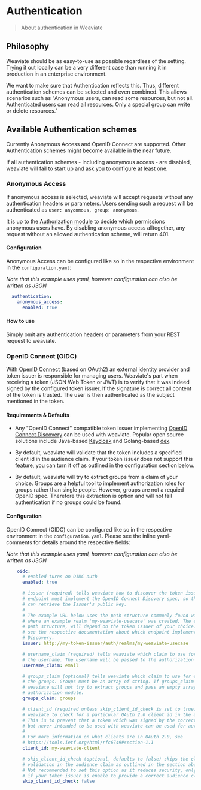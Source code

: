 # Authentication

> About authentication in Weaviate

## Philosophy

Weaviate should be as easy-to-use as possible regardless of the setting. Trying
it out locally can be a very different case than running it in production in an
enterprise environment.

We want to make sure that Authentication reflects this. Thus, different
authentication schemes can be selected and even combined. This allows scenarios
such as "Anonymous users, can read some resources, but not all. Authenticated
users can read all resources. Only a special group can write or delete
resources."

## Available Authentication schemes

Currently Anonymous Access and OpenID Connect are supported. Other
Authentication schemes might become available in the near future.

If all authentication schemes - including anonymous access - are disabled,
weaviate will fail to start up and ask you to configure at least one.

### Anonymous Access
If anonymous access is selected, weaviate will accept requests without any
authentication headers or parameters. Users sending such a request will be
authenticated as `user: anyonmous, group: anonymous`.

It is up to the [Authorization module](./authorization.md) to decide which
permissions anonymous users have. By disabling anonymous access alltogether,
any request without an allowed authentication scheme, will return 401.

#### Configuration
Anonymous Access can be configured like so in the respective environment in the
`configuration.yaml`:

*Note that this example uses yaml, however configuration can also be written as
JSON*

```yaml
  authentication:
    anonymous_access:
      enabled: true
```

#### How to use

Simply omit any authentication headers or parameters from your REST request to
weaviate.

### OpenID Connect (OIDC)

With [OpenID Connect](https://openid.net/connect/) (based on OAuth2) an
external identity provider and token issuer is responsible for managing users.
Weaviate's part when receiving a token (JSON Web Token or JWT) is to verify
that it was indeed signed by the configured token issuer. If the signature is
correct all content of the token is trusted. The user is then authenticated as
the subject mentioned in the token.

#### Requirements &amp; Defaults

- Any "OpenID Connect" compatible token issuer implementing [OpenID Connect
  Discovery](https://openid.net/specs/openid-connect-discovery-1_0.html) can be
  used with weaviate. Popular open source solutions include Java-based
  [Keycloak](https://www.keycloak.org/) and Golang-based
  [dex](https://github.com/dexidp/dex).

- By default, weaviate will validate that the token includes a specified client
  id in the audience claim. If your token issuer does not support this feature,
  you can turn it off as outlined in the configuration section below.

- By default, weaviate will try to extract groups from a claim of your choice.
  Groups are a helpful tool to implement authorization roles for groups rather
  than single people. However, groups are not a requied OpenID spec. Therefore
  this extraction is option and will not fail authentication if no groups could
  be found.

#### Configuration

OpenID Connect (OIDC) can be configured like so in the respective environment in the
`configuration.yaml`. Please see the inline yaml-comments for details around the respective fields:

*Note that this example uses yaml, however configuration can also be written as
JSON*

```yaml
    oidc:
      # enabled turns on OIDC auth 
      enabled: true

      # issuer (required) tells weaviate how to discover the token issuer. This
      # endpoint must implement the OpenID Connect Disovery spec, so that weaviate
      # can retrieve the Issuer's public key.
      #
      # The example URL below uses the path structure commonly found with keycloak
      # where an example realm 'my-weaviate-usecase' was created. The exact
      # path structure, will depend on the token issuer of your choice. Please
      # see the respective documentation about which endpoint implements OIDC
      # Discovery.
      issuer: http://my-token-issuer/auth/realms/my-weaviate-usecase

      # username_claim (required) tells weaviate which claim to use for extracting
      # the username. The username will be passed to the authorization module.
      username_claim: email

      # groups_claim (optional) tells weaviate which claim to use for extracting
      # the groups. Groups must be an array of string. If groups_claim is not set
      # weaviate will not try to extract groups and pass an empty array to the 
      # authorization module.
      groups_claim: groups

      # client_id (required unless skip_client_id_check is set to true) tells 
      # weaviate to check for a particular OAuth 2.0 client id in the audience claim.
      # This is to prevent that a token which was signed by the correct issuer
      # but never intended to be used with weaviate can be used for authentication.
      #
      # For more information on what clients are in OAuth 2.0, see
      # https://tools.ietf.org/html/rfc6749#section-1.1
      client_id: my-weaviate-client

      # skip_client_id_check (optional, defaults to false) skips the client_id
      # validation in the audience claim as outlined in the section above.
      # Not recommended to set this option as it reduces security, only set this
      # if your token issuer is enable to provide a correct audience claim
      skip_client_id_check: false
```


